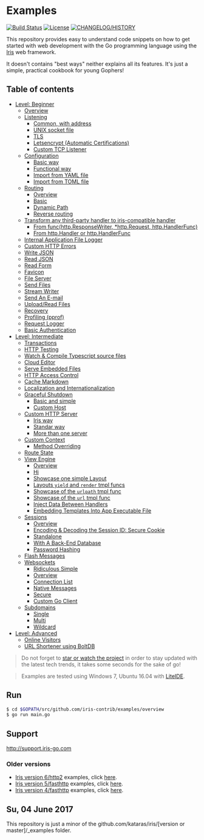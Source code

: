 # Examples

<a href="https://travis-ci.org/iris-contrib/examples"><img src="https://img.shields.io/travis/iris-contrib/adaptors.svg?style=flat-square" alt="Build Status"></a>
<a href="https://github.com/iris-contrib/examples/blob/master/LICENSE"><img src="https://img.shields.io/badge/%20license-MIT%20%20License%20-E91E63.svg?style=flat-square" alt="License"></a>
<a href="https://github.com/kataras/iris/blob/master/HISTORY.md"><img src="https://img.shields.io/badge/version-7%20-blue.svg?style=flat-square" alt="CHANGELOG/HISTORY"></a>



This repository provides easy to understand code snippets on how to get started with web development with the Go programming language using the [Iris](https://github.com/kataras/iris) web framework.

It doesn't contains "best ways" neither explains all its features. It's just a simple, practical cookbook for young Gophers!

## Table of contents

* [Level: Beginner]()
    * [Overview](overview/main.go)
    * [Listening](listening)
        * [Common, with address](listening/listen-addr/main.go)
        * [UNIX socket file](listening/listen-unix/main.go)
        * [TLS](listening/listen-tls)
        * [Letsencrypt (Automatic Certifications)](listening/listen-letsencrypt/main.go)
        * [Custom TCP Listener](listening/custom-listener/main.go)
    * [Configuration](configuration)
        * [Basic way](configuration/basic/main.go)
        * [Functional way](configuration/functional/main.go)
        * [Import from YAML file](configuration/from-yaml-file/main.go)
        * [Import from TOML file](configuration/from-toml-file/main.go)
    * [Routing](routing)
        * [Overview](routing/main.go)
        * [Basic](routing/basic/main.go)
        * [Dynamic Path](routing/dynamic-path/main.go)
        * [Reverse routing](routing/reverse/main.go)
    * [Transform any third-party handler to iris-compatible handler](convert-handlers)
        * [From func(http.ResponseWriter, *http.Request, http.HandlerFunc)](convert-handlers/negroni-like/main.go)
        * [From http.Handler or http.HandlerFunc](convert-handlers/nethttp/main.go)
    * [Internal Application File Logger](file-logger/main.go)
    * [Custom HTTP Errors](http-errors/main.go)
    * [Write JSON](write-json/main.go)
    * [Read JSON](read-json/main.go)
    * [Read Form](read-form/main.go)
    * [Favicon](favicon/main.go)
    * [File Server](file-server/main.go)
    * [Send Files](send-files/main.go)
    * [Stream Writer](stream-writer/main.go)
    * [Send An E-mail](e-mail/main.go)
    * [Upload/Read Files](upload-files/main.go)
    * [Recovery](recover/main.go)
    * [Profiling (pprof)](pprof/main.go)
    * [Request Logger](request-logger/main.go)
    * [Basic Authentication](basicauth/main.go)
* [Level: Intermediate]()
    * [Transactions](transactions/main.go)
    * [HTTP Testing](httptest/main_test.go)
    * [Watch & Compile Typescript source files](typescript/main.go)
    * [Cloud Editor](cloud-editor/main.go)
    * [Serve Embedded Files](serve-embedded-files/main.go)
    * [HTTP Access Control](cors/main.go)
    * [Cache Markdown](cache-markdown/main.go)
    * [Localization and Internationalization](i18n/main.go)
    * [Graceful Shutdown](graceful-shutdown)
        * [Basic and simple](graceful-shutdown/basic/main.go)
        * [Custom Host](graceful-shutdown/custom-host/main.go)
    * [Custom HTTP Server](custom-httpserver)
        * [Iris way](custom-httpserver/iris-way/main.go)
        * [Standar way](custom-httpserver/std-way/main.go)
        * [More than one server](custom-httpserver/multi/main.go)
    * [Custom Context](custom-context)
        * [Method Overriding](custom-context/method-overriding/main.go)
    * [Route State](route-state/main.go)
    * [View Engine](view)
        * [Overview](view/overview/main.go)
        * [Hi](view/template_html_0/main.go)
        * [Showcase one simple Layout](view/template_html_1/main.go)
        * [Layouts `yield` and `render` tmpl funcs](view/template_html_2/main.go)
        * [Showcase of the `urlpath` tmpl func](view/template_html_3/main.go)
        * [Showcase of the `url` tmpl func](view/template_html_4/main.go)
        * [Inject Data Between Handlers](view/context-view-data/main.go)
        * [Embedding Templates Into App Executable File](view/embedding-templates-into-app)
    * [Sessions](sessions)
        * [Overview](sessions/overview/main.go)
        * [Encoding & Decoding the Session ID: Secure Cookie](sessions/securecookie/main.go)
        * [Standalone](sessions/standalone/main.go)
        * [With A Back-End Database](sessions/database/main.go)
        * [Password Hashing](sessions/password-hashing/main.go)
    * [Flash Messages](flash-messages/main.go)
    * [Websockets](websockets)
        * [Ridiculous Simple](websockets/ridiculous-simple/main.go)
        * [Overview](websockets/overview/main.go)
        * [Connection List](websockets/connectionlist/main.go)
        * [Native Messages](websockets/naive-messages/main.go)
        * [Secure](websockets/secure/main.go)
        * [Custom Go Client](websockets/custom-go-client/main.go)
    * [Subdomains](subdomains)
        * [Single](subdomains/single/main.go)
        * [Multi](subdomains/multi/main.go)
        * [Wildcard](subdomains/wildcard/main.go)
* [Level: Advanced]()
    * [Online Visitors](online-visitors/main.go)
    * [URL Shortener using BoltDB](url-shortener/main.go)

> Do not forget to [star or watch the project](https://github.com/kataras/iris/stargazers) in order to stay updated with the latest tech trends, it takes some seconds for the sake of go!


> Examples are tested using Windows 7, Ubuntu 16.04 with [LiteIDE](https://github.com/visualfc/liteide).

## Run

```sh
$ cd $GOPATH/src/github.com/iris-contrib/examples/overview
$ go run main.go
```

## Support 
http://support.iris-go.com

### Older versions

- [Iris version 6/http2](https://github.com/kataras/iris/tree/v6) examples, click [here](https://github.com/kataras/iris/tree/v6/_examples).
- [Iris version 5/fasthttp](https://github.com/kataras/iris/tree/5.0.0) examples, click [here](https://github.com/iris-contrib/examples/tree/5.0.0).
- [Iris version 4/fasthttp](https://github.com/kataras/iris/tree/4.0.0) examples, click [here](https://github.com/iris-contrib/examples/tree/4.0.0).

## Su, 04 June 2017

This repository is just a minor of the github.com/kataras/iris/[version or master]/_examples folder.
